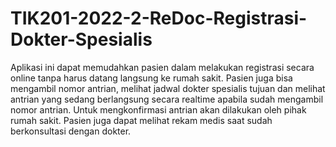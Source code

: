 # TIK201-2022-2-ReDoc-Registrasi-Dokter-Spesialis

Aplikasi ini dapat memudahkan pasien dalam melakukan registrasi secara online tanpa harus datang langsung ke rumah sakit.
Pasien juga bisa mengambil nomor antrian, melihat jadwal dokter spesialis tujuan dan melihat antrian yang sedang berlangsung secara realtime apabila sudah mengambil nomor antrian. Untuk mengkonfirmasi antrian akan dilakukan oleh pihak rumah sakit. Pasien juga dapat melihat rekam medis saat sudah berkonsultasi dengan dokter.
